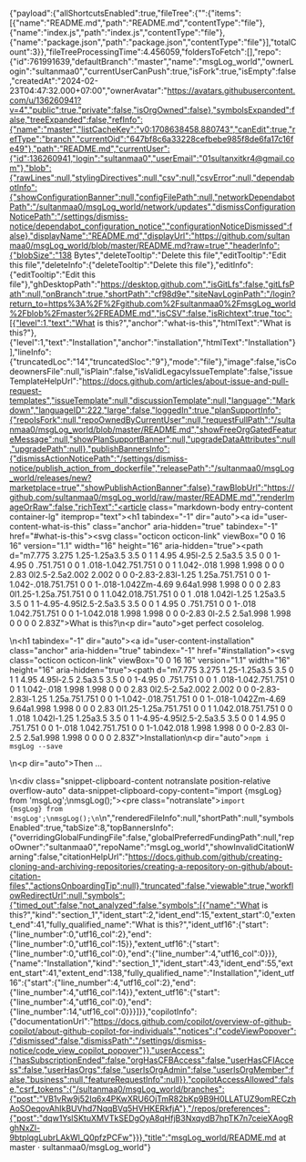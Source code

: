 {"payload":{"allShortcutsEnabled":true,"fileTree":{"":{"items":[{"name":"README.md","path":"README.md","contentType":"file"},{"name":"index.js","path":"index.js","contentType":"file"},{"name":"package.json","path":"package.json","contentType":"file"}],"totalCount":3}},"fileTreeProcessingTime":4.456059,"foldersToFetch":[],"repo":{"id":761991639,"defaultBranch":"master","name":"msgLog_world","ownerLogin":"sultanmaa0","currentUserCanPush":true,"isFork":true,"isEmpty":false,"createdAt":"2024-02-23T04:47:32.000+07:00","ownerAvatar":"https://avatars.githubusercontent.com/u/136260941?v=4","public":true,"private":false,"isOrgOwned":false},"symbolsExpanded":false,"treeExpanded":false,"refInfo":{"name":"master","listCacheKey":"v0:1708638458.880743","canEdit":true,"refType":"branch","currentOid":"647bf8c6a33228cefbebe985f8de6fa17c16fe49"},"path":"README.md","currentUser":{"id":136260941,"login":"sultanmaa0","userEmail":"01sultanxitkr4@gmail.com"},"blob":{"rawLines":null,"stylingDirectives":null,"csv":null,"csvError":null,"dependabotInfo":{"showConfigurationBanner":null,"configFilePath":null,"networkDependabotPath":"/sultanmaa0/msgLog_world/network/updates","dismissConfigurationNoticePath":"/settings/dismiss-notice/dependabot_configuration_notice","configurationNoticeDismissed":false},"displayName":"README.md","displayUrl":"https://github.com/sultanmaa0/msgLog_world/blob/master/README.md?raw=true","headerInfo":{"blobSize":"138 Bytes","deleteTooltip":"Delete this file","editTooltip":"Edit this file","deleteInfo":{"deleteTooltip":"Delete this file"},"editInfo":{"editTooltip":"Edit this file"},"ghDesktopPath":"https://desktop.github.com","isGitLfs":false,"gitLfsPath":null,"onBranch":true,"shortPath":"cf98d9e","siteNavLoginPath":"/login?return_to=https%3A%2F%2Fgithub.com%2Fsultanmaa0%2FmsgLog_world%2Fblob%2Fmaster%2FREADME.md","isCSV":false,"isRichtext":true,"toc":[{"level":1,"text":"What is this?","anchor":"what-is-this","htmlText":"What is this?"},{"level":1,"text":"Installation","anchor":"installation","htmlText":"Installation"}],"lineInfo":{"truncatedLoc":"14","truncatedSloc":"9"},"mode":"file"},"image":false,"isCodeownersFile":null,"isPlain":false,"isValidLegacyIssueTemplate":false,"issueTemplateHelpUrl":"https://docs.github.com/articles/about-issue-and-pull-request-templates","issueTemplate":null,"discussionTemplate":null,"language":"Markdown","languageID":222,"large":false,"loggedIn":true,"planSupportInfo":{"repoIsFork":null,"repoOwnedByCurrentUser":null,"requestFullPath":"/sultanmaa0/msgLog_world/blob/master/README.md","showFreeOrgGatedFeatureMessage":null,"showPlanSupportBanner":null,"upgradeDataAttributes":null,"upgradePath":null},"publishBannersInfo":{"dismissActionNoticePath":"/settings/dismiss-notice/publish_action_from_dockerfile","releasePath":"/sultanmaa0/msgLog_world/releases/new?marketplace=true","showPublishActionBanner":false},"rawBlobUrl":"https://github.com/sultanmaa0/msgLog_world/raw/master/README.md","renderImageOrRaw":false,"richText":"<article class=\"markdown-body entry-content container-lg\" itemprop=\"text\"><h1 tabindex=\"-1\" dir=\"auto\"><a id=\"user-content-what-is-this\" class=\"anchor\" aria-hidden=\"true\" tabindex=\"-1\" href=\"#what-is-this\"><svg class=\"octicon octicon-link\" viewBox=\"0 0 16 16\" version=\"1.1\" width=\"16\" height=\"16\" aria-hidden=\"true\"><path d=\"m7.775 3.275 1.25-1.25a3.5 3.5 0 1 1 4.95 4.95l-2.5 2.5a3.5 3.5 0 0 1-4.95 0 .751.751 0 0 1 .018-1.042.751.751 0 0 1 1.042-.018 1.998 1.998 0 0 0 2.83 0l2.5-2.5a2.002 2.002 0 0 0-2.83-2.83l-1.25 1.25a.751.751 0 0 1-1.042-.018.751.751 0 0 1-.018-1.042Zm-4.69 9.64a1.998 1.998 0 0 0 2.83 0l1.25-1.25a.751.751 0 0 1 1.042.018.751.751 0 0 1 .018 1.042l-1.25 1.25a3.5 3.5 0 1 1-4.95-4.95l2.5-2.5a3.5 3.5 0 0 1 4.95 0 .751.751 0 0 1-.018 1.042.751.751 0 0 1-1.042.018 1.998 1.998 0 0 0-2.83 0l-2.5 2.5a1.998 1.998 0 0 0 0 2.83Z\"></path></svg></a>What is this?</h1>\n<p dir=\"auto\">get perfect cosolelog.</p>\n<h1 tabindex=\"-1\" dir=\"auto\"><a id=\"user-content-installation\" class=\"anchor\" aria-hidden=\"true\" tabindex=\"-1\" href=\"#installation\"><svg class=\"octicon octicon-link\" viewBox=\"0 0 16 16\" version=\"1.1\" width=\"16\" height=\"16\" aria-hidden=\"true\"><path d=\"m7.775 3.275 1.25-1.25a3.5 3.5 0 1 1 4.95 4.95l-2.5 2.5a3.5 3.5 0 0 1-4.95 0 .751.751 0 0 1 .018-1.042.751.751 0 0 1 1.042-.018 1.998 1.998 0 0 0 2.83 0l2.5-2.5a2.002 2.002 0 0 0-2.83-2.83l-1.25 1.25a.751.751 0 0 1-1.042-.018.751.751 0 0 1-.018-1.042Zm-4.69 9.64a1.998 1.998 0 0 0 2.83 0l1.25-1.25a.751.751 0 0 1 1.042.018.751.751 0 0 1 .018 1.042l-1.25 1.25a3.5 3.5 0 1 1-4.95-4.95l2.5-2.5a3.5 3.5 0 0 1 4.95 0 .751.751 0 0 1-.018 1.042.751.751 0 0 1-1.042.018 1.998 1.998 0 0 0-2.83 0l-2.5 2.5a1.998 1.998 0 0 0 0 2.83Z\"></path></svg></a>Installation</h1>\n<p dir=\"auto\"><code>npm i msgLog --save</code></p>\n<p dir=\"auto\">Then ...</p>\n<div class=\"snippet-clipboard-content notranslate position-relative overflow-auto\" data-snippet-clipboard-copy-content=\"import {msgLog} from 'msgLog';\nmsgLog();\"><pre class=\"notranslate\"><code>import {msgLog} from 'msgLog';\nmsgLog();\n</code></pre></div>\n</article>","renderedFileInfo":null,"shortPath":null,"symbolsEnabled":true,"tabSize":8,"topBannersInfo":{"overridingGlobalFundingFile":false,"globalPreferredFundingPath":null,"repoOwner":"sultanmaa0","repoName":"msgLog_world","showInvalidCitationWarning":false,"citationHelpUrl":"https://docs.github.com/github/creating-cloning-and-archiving-repositories/creating-a-repository-on-github/about-citation-files","actionsOnboardingTip":null},"truncated":false,"viewable":true,"workflowRedirectUrl":null,"symbols":{"timed_out":false,"not_analyzed":false,"symbols":[{"name":"What is this?","kind":"section_1","ident_start":2,"ident_end":15,"extent_start":0,"extent_end":41,"fully_qualified_name":"What is this?","ident_utf16":{"start":{"line_number":0,"utf16_col":2},"end":{"line_number":0,"utf16_col":15}},"extent_utf16":{"start":{"line_number":0,"utf16_col":0},"end":{"line_number":4,"utf16_col":0}}},{"name":"Installation","kind":"section_1","ident_start":43,"ident_end":55,"extent_start":41,"extent_end":138,"fully_qualified_name":"Installation","ident_utf16":{"start":{"line_number":4,"utf16_col":2},"end":{"line_number":4,"utf16_col":14}},"extent_utf16":{"start":{"line_number":4,"utf16_col":0},"end":{"line_number":14,"utf16_col":0}}}]}},"copilotInfo":{"documentationUrl":"https://docs.github.com/copilot/overview-of-github-copilot/about-github-copilot-for-individuals","notices":{"codeViewPopover":{"dismissed":false,"dismissPath":"/settings/dismiss-notice/code_view_copilot_popover"}},"userAccess":{"hasSubscriptionEnded":false,"orgHasCFBAccess":false,"userHasCFIAccess":false,"userHasOrgs":false,"userIsOrgAdmin":false,"userIsOrgMember":false,"business":null,"featureRequestInfo":null}},"copilotAccessAllowed":false,"csrf_tokens":{"/sultanmaa0/msgLog_world/branches":{"post":"VB1vRw9j52Iq6x4PKwXRU6OjTmR82bKp9B9H0LLATUZ9omRECzhAoSOeqovAhIkBUVhd7NqqBVq5HVHKERkfjA"},"/repos/preferences":{"post":"dqw1YslSKtuXMVTkSEDgOyA8qHfjB3NxqydB7hpTK7n7ceieXAogRghNxZl-9btplqgLubrLAkWl_Q0pfzPCFw"}}},"title":"msgLog_world/README.md at master · sultanmaa0/msgLog_world"}